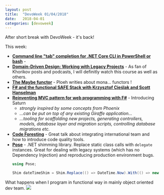 ```yaml
---
layout: post
title:  "DevoWeek 01/04/2018"
date:   2018-04-01
categories: [devoweek]
---
```


After short break with DevoWeek - it's back!

This week:

* **[Command line "tab" completion for .NET Core CLI in PowerShell or bash](https://www.hanselman.com/blog/CommandLineTabCompletionForNETCoreCLIInPowerShellOrBash.aspx)** - 
* **[Domain-Driven Design: Working with Legacy Projects](http://enterprisecraftsmanship.com/2018/03/28/new-course-domain-driven-design-working-legacy-projects/)** - As fan of Khorikov posts and podcasts, I will definitly watch this course as well as others.
* **[The Maybe functor](http://blog.ploeh.dk/2018/03/26/the-maybe-functor/)** - Ploeh writies about mona... functors !
* **[F# and the functional SAFE Stack with Krzysztof Cieślak and Scott Hanselman](https://hanselminutes.com/624/f-and-the-functional-safe-stack-with-krzysztof-cielak)**
* **[Reinventing MVC pattern for web programming with F#](http://kcieslak.io/Reinventing-MVC-for-web-programming-with-F)** - Introducing Saturn
  * _strongly inspired by some concepts from Phoenix_ 
  * _...can be put on top of any existing Giraffe application..._
  * _...tooling for scaffolding new projects, generating controllers, models, database layer and migration scripts, controlling database migrations etc._
* **[Code Foresting](https://slides.com/sebastiangebski/code-foresting-in-action)** - Great talk about integrating international team and how to introduce code quality tools. 
* **[Pose](https://github.com/tonerdo/pose)** - .NET shimming library. Replace static class calls with `delegate` instances. Great for dealing with legacy systems (which has no Dependency Injection) and reproducing production environment bugs.
  ```csharp
  using Pose;

  Shim dateTimeShim = Shim.Replace(() => DateTime.Now).With(() => new DateTime(2004, 4, 4));
  ```
  
What happens when I program in functional way in mainly object oriented dev team.
![](https://i.imgur.com/tvC6Asb.png)
